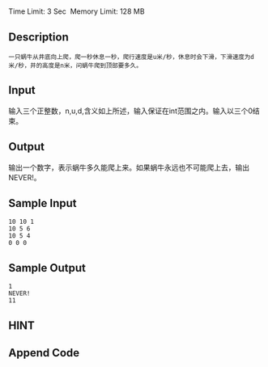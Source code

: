 # 
Time Limit: 3 Sec  Memory Limit: 128 MB


## Description

	一只蜗牛从井底向上爬，爬一秒休息一秒，爬行速度是u米/秒，休息时会下滑，下滑速度为d米/秒，井的高度是n米，问蜗牛爬到顶部要多久。


	


	


## Input
输入三个正整数，n,u,d,含义如上所述，输入保证在int范围之内。输入以三个0结束。

## Output
输出一个数字，表示蜗牛多久能爬上来。如果蜗牛永远也不可能爬上去，输出NEVER!。

## Sample Input
```
10 10 1
10 5 6
10 5 4
0 0 0
```
## Sample Output
```
1
NEVER!
11
```

## HINT


## Append Code
